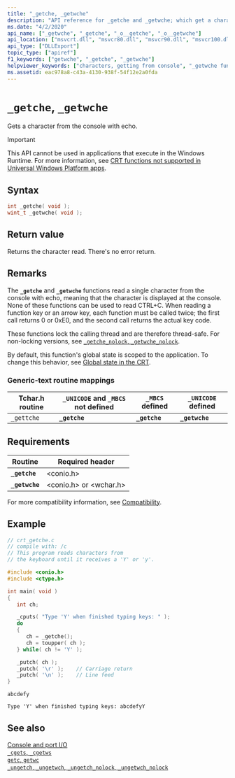 ```yaml
---
title: "_getche, _getwche"
description: "API reference for _getche and _getwche; which get a character from the console with echo."
ms.date: "4/2/2020"
api_name: ["_getwche", "_getche", "_o__getche", "_o__getwche"]
api_location: ["msvcrt.dll", "msvcr80.dll", "msvcr90.dll", "msvcr100.dll", "msvcr100_clr0400.dll", "msvcr110.dll", "msvcr110_clr0400.dll", "msvcr120.dll", "msvcr120_clr0400.dll", "ucrtbase.dll", "api-ms-win-crt-conio-l1-1-0.dll", "api-ms-win-crt-private-l1-1-0.dll"]
api_type: ["DLLExport"]
topic_type: ["apiref"]
f1_keywords: ["getwche", "_getche", "_getwche"]
helpviewer_keywords: ["characters, getting from console", "_getwche function", "getche function", "console, reading from", "getwche function", "_getche function"]
ms.assetid: eac978a8-c43a-4130-938f-54f12e2a0fda
---
```

# `_getche`, `_getwche`

Gets a character from the console with echo.

> [!IMPORTANT]
> This API cannot be used in applications that execute in the Windows Runtime. For more information, see [CRT functions not supported in Universal Windows Platform apps](../../cppcx/crt-functions-not-supported-in-universal-windows-platform-apps.md).

## Syntax

```C
int _getche( void );
wint_t _getwche( void );
```

## Return value

Returns the character read. There's no error return.

## Remarks

The **`_getche`** and **`_getwche`** functions read a single character from the console with echo, meaning that the character is displayed at the console. None of these functions can be used to read CTRL+C. When reading a function key or an arrow key, each function must be called twice; the first call returns 0 or 0xE0, and the second call returns the actual key code.

These functions lock the calling thread and are therefore thread-safe. For non-locking versions, see [`_getche_nolock`, `_getwche_nolock`](getche-nolock-getwche-nolock.md).

By default, this function's global state is scoped to the application. To change this behavior, see [Global state in the CRT](../global-state.md).

### Generic-text routine mappings

|Tchar.h routine|`_UNICODE` and `_MBCS` not defined|`_MBCS` defined|`_UNICODE` defined|
|---------------------|--------------------------------------|--------------------|-----------------------|
|`_gettche`|**`_getche`**|**`_getche`**|**`_getwche`**|

## Requirements

|Routine|Required header|
|-------------|---------------------|
|**`_getche`**|\<conio.h>|
|**`_getwche`**|\<conio.h> or \<wchar.h>|

For more compatibility information, see [Compatibility](../compatibility.md).

## Example

```C
// crt_getche.c
// compile with: /c
// This program reads characters from
// the keyboard until it receives a 'Y' or 'y'.

#include <conio.h>
#include <ctype.h>

int main( void )
{
   int ch;

   _cputs( "Type 'Y' when finished typing keys: " );
   do
   {
      ch = _getche();
      ch = toupper( ch );
   } while( ch != 'Y' );

   _putch( ch );
   _putch( '\r' );    // Carriage return
   _putch( '\n' );    // Line feed
}
```

```Input
abcdefy
```

```Output
Type 'Y' when finished typing keys: abcdefyY
```

## See also

[Console and port I/O](../console-and-port-i-o.md)\
[`_cgets`, `_cgetws`](../cgets-cgetws.md)\
[`getc`, `getwc`](getc-getwc.md)\
[`_ungetch`, `_ungetwch`, `_ungetch_nolock`, `_ungetwch_nolock`](ungetch-ungetwch-ungetch-nolock-ungetwch-nolock.md)
